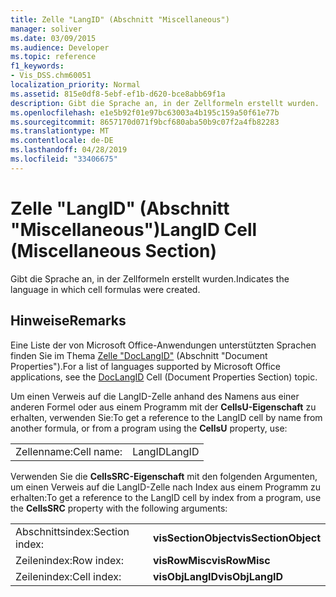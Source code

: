 ```yaml
---
title: Zelle "LangID" (Abschnitt "Miscellaneous")
manager: soliver
ms.date: 03/09/2015
ms.audience: Developer
ms.topic: reference
f1_keywords:
- Vis_DSS.chm60051
localization_priority: Normal
ms.assetid: 815e0df8-5ebf-ef1b-d620-bce8abb69f1a
description: Gibt die Sprache an, in der Zellformeln erstellt wurden.
ms.openlocfilehash: e1e5b92f01e97bc63003a4b195c159a50f61e77b
ms.sourcegitcommit: 8657170d071f9bcf680aba50b9c07f2a4fb82283
ms.translationtype: MT
ms.contentlocale: de-DE
ms.lasthandoff: 04/28/2019
ms.locfileid: "33406675"
---
```

# <a name="langid-cell-miscellaneous-section"></a><span data-ttu-id="c0a7a-103">Zelle "LangID" (Abschnitt "Miscellaneous")</span><span class="sxs-lookup"><span data-stu-id="c0a7a-103">LangID Cell (Miscellaneous Section)</span></span>

<span data-ttu-id="c0a7a-104">Gibt die Sprache an, in der Zellformeln erstellt wurden.</span><span class="sxs-lookup"><span data-stu-id="c0a7a-104">Indicates the language in which cell formulas were created.</span></span> 
  
## <a name="remarks"></a><span data-ttu-id="c0a7a-105">Hinweise</span><span class="sxs-lookup"><span data-stu-id="c0a7a-105">Remarks</span></span>

<span data-ttu-id="c0a7a-106">Eine Liste der von Microsoft Office-Anwendungen unterstützten Sprachen finden Sie im Thema [Zelle "DocLangID"](doclangid-cell-document-properties-section.md) (Abschnitt "Document Properties").</span><span class="sxs-lookup"><span data-stu-id="c0a7a-106">For a list of languages supported by Microsoft Office applications, see the [DocLangID](doclangid-cell-document-properties-section.md) Cell (Document Properties Section) topic.</span></span> 
  
<span data-ttu-id="c0a7a-107">Um einen Verweis auf die LangID-Zelle anhand des Namens aus einer anderen Formel oder aus einem Programm mit der **CellsU-Eigenschaft** zu erhalten, verwenden Sie:</span><span class="sxs-lookup"><span data-stu-id="c0a7a-107">To get a reference to the LangID cell by name from another formula, or from a program using the **CellsU** property, use:</span></span> 
  
|||
|:-----|:-----|
| <span data-ttu-id="c0a7a-108">Zellenname:</span><span class="sxs-lookup"><span data-stu-id="c0a7a-108">Cell name:</span></span>  <br/> | <span data-ttu-id="c0a7a-109">LangID</span><span class="sxs-lookup"><span data-stu-id="c0a7a-109">LangID</span></span>  <br/> |
   
<span data-ttu-id="c0a7a-110">Verwenden Sie die **CellsSRC-Eigenschaft** mit den folgenden Argumenten, um einen Verweis auf die LangID-Zelle nach Index aus einem Programm zu erhalten:</span><span class="sxs-lookup"><span data-stu-id="c0a7a-110">To get a reference to the LangID cell by index from a program, use the **CellsSRC** property with the following arguments:</span></span> 
  
|||
|:-----|:-----|
| <span data-ttu-id="c0a7a-111">Abschnittsindex:</span><span class="sxs-lookup"><span data-stu-id="c0a7a-111">Section index:</span></span>  <br/> |<span data-ttu-id="c0a7a-112">**visSectionObject**</span><span class="sxs-lookup"><span data-stu-id="c0a7a-112">**visSectionObject**</span></span> <br/> |
| <span data-ttu-id="c0a7a-113">Zeilenindex:</span><span class="sxs-lookup"><span data-stu-id="c0a7a-113">Row index:</span></span>  <br/> |<span data-ttu-id="c0a7a-114">**visRowMisc**</span><span class="sxs-lookup"><span data-stu-id="c0a7a-114">**visRowMisc**</span></span> <br/> |
| <span data-ttu-id="c0a7a-115">Zeilenindex:</span><span class="sxs-lookup"><span data-stu-id="c0a7a-115">Cell index:</span></span>  <br/> |<span data-ttu-id="c0a7a-116">**visObjLangID**</span><span class="sxs-lookup"><span data-stu-id="c0a7a-116">**visObjLangID**</span></span> <br/> |
   

